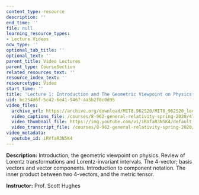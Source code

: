 ```yaml
---
content_type: resource
description: ''
end_time: ''
file: null
learning_resource_types:
- Lecture Videos
ocw_type: ''
optional_tab_title: ''
optional_text: ''
parent_title: Video Lectures
parent_type: CourseSection
related_resources_text: ''
resource_index_text: ''
resourcetype: Video
start_time: ''
title: 'Lecture 1: Introduction and The Geometric Viewpoint on Physics'
uid: bc254d6f-5c42-6e41-9467-aa5b2f0c0d95
video_files:
  archive_url: https://archive.org/download/MIT8.962S20/MIT8_962S20_lec01_300k.mp4
  video_captions_file: /courses/8-962-general-relativity-spring-2020/478db2f1d82b53d69ce71652bda7c901_iRVfaR3N5K4.vtt
  video_thumbnail_file: https://img.youtube.com/vi/iRVfaR3N5K4/default.jpg
  video_transcript_file: /courses/8-962-general-relativity-spring-2020/8ca735e49b2c530959de14bbbd5e06ea_iRVfaR3N5K4.pdf
video_metadata:
  youtube_id: iRVfaR3N5K4
---
```


**Description:** Introduction; the geometric viewpoint on physics. Review of Lorentz transformations and Lorentz-invariant intervals. The 4-vector; basis vectors and vector components. Introduction to component notation. The inner product between two 4-vectors, and the metric tensor.

**Instructor:** Prof. Scott Hughes



